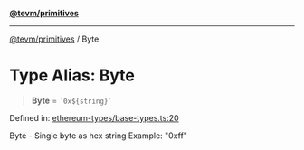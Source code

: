 [**@tevm/primitives**](../README.md)

***

[@tevm/primitives](../globals.md) / Byte

# Type Alias: Byte

> **Byte** = `` `0x${string}` ``

Defined in: [ethereum-types/base-types.ts:20](https://github.com/evmts/primitives/blob/main/src/ethereum-types/base-types.ts#L20)

Byte - Single byte as hex string
Example: "0xff"
